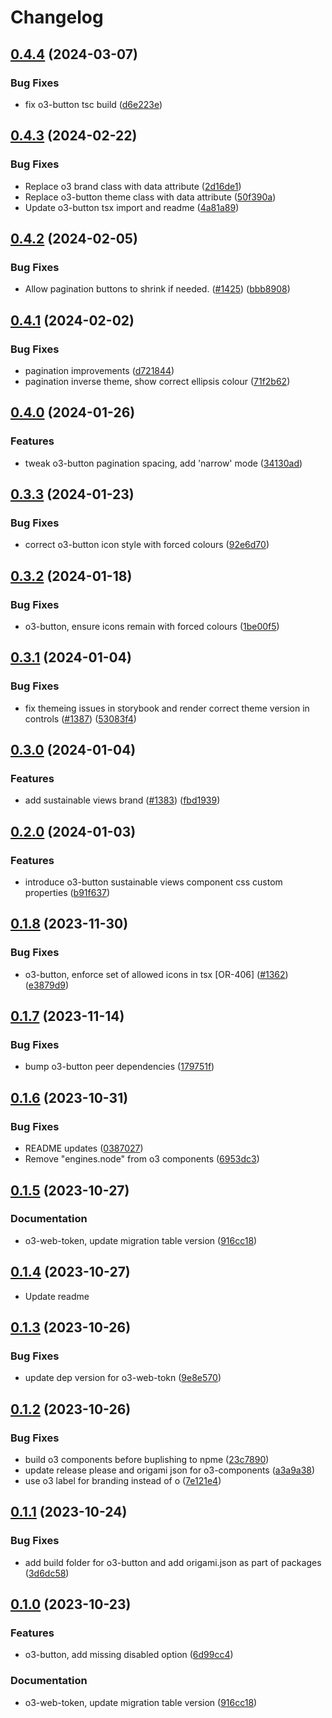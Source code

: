 # Changelog

## [0.4.4](https://github.com/Financial-Times/origami/compare/o3-button-v0.4.3...o3-button-v0.4.4) (2024-03-07)


### Bug Fixes

* fix o3-button tsc build ([d6e223e](https://github.com/Financial-Times/origami/commit/d6e223e1430e09e4b68939d3ee5691ce8b5a9dac))

## [0.4.3](https://github.com/Financial-Times/origami/compare/o3-button-v0.4.2...o3-button-v0.4.3) (2024-02-22)


### Bug Fixes

* Replace o3 brand class with data attribute ([2d16de1](https://github.com/Financial-Times/origami/commit/2d16de10c94c0e4da8240922be7c7955bb79ad8b))
* Replace o3-button theme class with data attribute ([50f390a](https://github.com/Financial-Times/origami/commit/50f390aac2967450c40e5affbcf651e4cfcbfc76))
* Update o3-button tsx import and readme ([4a81a89](https://github.com/Financial-Times/origami/commit/4a81a897e6109f5befa6475ceeae947a773d5d29))

## [0.4.2](https://github.com/Financial-Times/origami/compare/o3-button-v0.4.1...o3-button-v0.4.2) (2024-02-05)


### Bug Fixes

* Allow pagination buttons to shrink if needed. ([#1425](https://github.com/Financial-Times/origami/issues/1425)) ([bbb8908](https://github.com/Financial-Times/origami/commit/bbb89089b7c8963d3439a8a97c05f48870ac86c9))

## [0.4.1](https://github.com/Financial-Times/origami/compare/o3-button-v0.4.0...o3-button-v0.4.1) (2024-02-02)


### Bug Fixes

* pagination improvements ([d721844](https://github.com/Financial-Times/origami/commit/d721844e53250b3735e647a53ae167906b8c8c16))
* pagination inverse theme, show correct ellipsis colour ([71f2b62](https://github.com/Financial-Times/origami/commit/71f2b62a18c3a5676501755daea2ecbb7518ee97))

## [0.4.0](https://github.com/Financial-Times/origami/compare/o3-button-v0.3.3...o3-button-v0.4.0) (2024-01-26)


### Features

* tweak o3-button pagination spacing, add 'narrow' mode ([34130ad](https://github.com/Financial-Times/origami/commit/34130ad7a318284bd87ead3bb5ce3cd2bb871ad7))

## [0.3.3](https://github.com/Financial-Times/origami/compare/o3-button-v0.3.2...o3-button-v0.3.3) (2024-01-23)


### Bug Fixes

* correct o3-button icon style with forced colours ([92e6d70](https://github.com/Financial-Times/origami/commit/92e6d709ef44b3aedff1be4242b2fc3ec8a9b509))

## [0.3.2](https://github.com/Financial-Times/origami/compare/o3-button-v0.3.1...o3-button-v0.3.2) (2024-01-18)


### Bug Fixes

* o3-button, ensure icons remain with forced colours ([1be00f5](https://github.com/Financial-Times/origami/commit/1be00f5f0fcf4a636db2db2d56d72027efa202f4))

## [0.3.1](https://github.com/Financial-Times/origami/compare/o3-button-v0.3.0...o3-button-v0.3.1) (2024-01-04)


### Bug Fixes

* fix themeing issues in storybook and render correct theme version in controls ([#1387](https://github.com/Financial-Times/origami/issues/1387)) ([53083f4](https://github.com/Financial-Times/origami/commit/53083f45309ad377bc2fbd232130f83ddd5ffe2f))

## [0.3.0](https://github.com/Financial-Times/origami/compare/o3-button-v0.2.0...o3-button-v0.3.0) (2024-01-04)


### Features

* add sustainable views brand ([#1383](https://github.com/Financial-Times/origami/issues/1383)) ([fbd1939](https://github.com/Financial-Times/origami/commit/fbd19399bdca392ba6d81118a2ad975bcb827624))

## [0.2.0](https://github.com/Financial-Times/origami/compare/o3-button-v0.1.8...o3-button-v0.2.0) (2024-01-03)


### Features

* introduce o3-button sustainable views component css custom properties ([b91f637](https://github.com/Financial-Times/origami/commit/b91f637678e92b10403a783166cfa45be22357ce))

## [0.1.8](https://github.com/Financial-Times/origami/compare/o3-button-v0.1.7...o3-button-v0.1.8) (2023-11-30)


### Bug Fixes

* o3-button, enforce set of allowed icons in tsx [OR-406] ([#1362](https://github.com/Financial-Times/origami/issues/1362)) ([e3879d9](https://github.com/Financial-Times/origami/commit/e3879d9777bf58bd315a642e50b9a7c292661cbb))

## [0.1.7](https://github.com/Financial-Times/origami/compare/o3-button-v0.1.6...o3-button-v0.1.7) (2023-11-14)


### Bug Fixes

* bump o3-button peer dependencies ([179751f](https://github.com/Financial-Times/origami/commit/179751f0baac9e887a38973bf65dd289021007d1))

## [0.1.6](https://github.com/Financial-Times/origami/compare/o3-button-v0.1.5...o3-button-v0.1.6) (2023-10-31)


### Bug Fixes

* README updates ([0387027](https://github.com/Financial-Times/origami/commit/0387027b9f722e06f78ff9134080b4d71fc16785))
* Remove "engines.node" from o3 components ([6953dc3](https://github.com/Financial-Times/origami/commit/6953dc3e96a31283a897218c93dc4b1be4741f93))

## [0.1.5](https://github.com/Financial-Times/origami/compare/o3-button-v0.1.4...o3-button-v0.1.5) (2023-10-27)


### Documentation

* o3-web-token, update migration table version ([916cc18](https://github.com/Financial-Times/origami/commit/916cc18963db358d704fabbb1049bd8502736767))

## [0.1.4](https://github.com/Financial-Times/origami/compare/o3-button-v0.1.3...o3-button-v0.1.4) (2023-10-27)

* Update readme


## [0.1.3](https://github.com/Financial-Times/origami/compare/o3-button-v0.1.2...o3-button-v0.1.3) (2023-10-26)


### Bug Fixes

* update dep version for o3-web-tokn ([9e8e570](https://github.com/Financial-Times/origami/commit/9e8e570f159665ce243c631e887555b5e995e2dd))

## [0.1.2](https://github.com/Financial-Times/origami/compare/o3-button-v0.1.1...o3-button-v0.1.2) (2023-10-26)


### Bug Fixes

* build o3 components before buplishing to npme ([23c7890](https://github.com/Financial-Times/origami/commit/23c7890831ad6fb6b29c652ea0aa9e63f8e733d8))
* update release please and origami json for o3-components ([a3a9a38](https://github.com/Financial-Times/origami/commit/a3a9a3868735302ce6b1cc7d55f436e35c6f887a))
* use o3 label for branding instead of o ([7e121e4](https://github.com/Financial-Times/origami/commit/7e121e48766765653a213e7eaceab05457f5c09e))

## [0.1.1](https://github.com/Financial-Times/origami/compare/o3-button-v0.1.0...o3-button-v0.1.1) (2023-10-24)


### Bug Fixes

* add build folder for o3-button and add origami.json as part of packages ([3d6dc58](https://github.com/Financial-Times/origami/commit/3d6dc588875f6fe9e9ede74f96cf31f8c85183ed))

## [0.1.0](https://github.com/Financial-Times/origami/compare/o3-button-v0.1.0...o3-button-v0.1.0) (2023-10-23)


### Features

* o3-button, add missing disabled option ([6d99cc4](https://github.com/Financial-Times/origami/commit/6d99cc48e3147af2bee9c4d1df0579269d9068e3))


### Documentation

* o3-web-token, update migration table version ([916cc18](https://github.com/Financial-Times/origami/commit/916cc18963db358d704fabbb1049bd8502736767))
